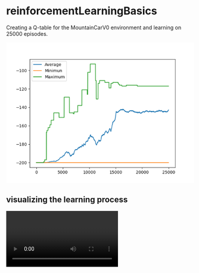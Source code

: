 # reinforcementLearningBasics
Creating a Q-table for the MountainCarV0 environment and learning on 25000 episodes.

![alt text](https://github.com/VedantDesai11/reinforcementLearningBasics/blob/master/Episode_VS_Rewards.png)

## visualizing the learning process

![alt text](https://github.com/VedantDesai11/reinforcementLearningBasics/blob/master/qlearn.avi)
